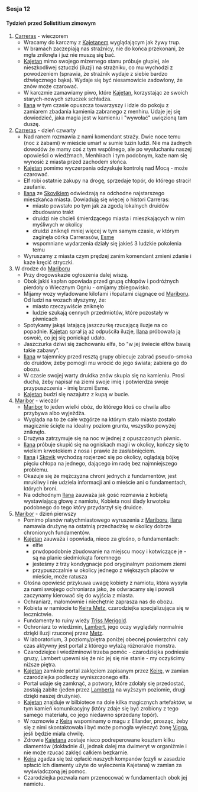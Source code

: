 ### Sesja 12
#### Tydzień przed Solistitium zimowym
1. [Carreras](#l_carreras) - wieczorem
    * Wracamy do karczmy z [Kajetanem](#g_kajetan) wyglądającym jak żywy trup.
    * W bramach zaczepiają nas strażnicy, nie do końca przekonani, że mgła zniknęła i już nie muszą się bać.
    * [Kajetan](#g_kajetan) mimo swojego mizernego stanu próbuje głupiej, ale nieszkodliwej sztuczki (iluzji) na strażniku, co mu wychodzi z powodzeniem (sprawia, że strażnik wydaje z siebie bardzo dźwięcznego bąka). Wydaje się być niesamowicie zadowlony, że znów może czarować.
    * W karczmie zamawiamy piwo, które [Kajetan](#g_kajetan), korzystając ze swoich starych-nowych sztuczek schładza.
    * [Ilana](#g_ilana) w tym czasie opuszcza towarzyszy i idzie do pokoju z zamiarem zbadania kamienia zabranego z menhiru. Udaje jej się dowiedzieć, jaka magia jest w kamieniu i "wywołać" uwięzioną tam duszę.
1. [Carreras](#l_carreras) - dzień czwarty
    * Nad ranem rozmawia z nami komendant straży. Dwie noce temu (noc z żabami) w mieście umarł w sumie tuzin ludzi. Nie ma żadnych dowodów że mamy coś z tym wspólnego, ale po wysłuchaniu naszej opowieści o wiedźmach, Menhirach i tym podobnym, każe nam się wynosić z miasta przed zachodem słońca.
    * [Kajetan](#g_kajetan) pomimo wyczerpania odzyskuje kontrolę nad Mocą - może czarować.
    * Elf robi ostatnie zakupy na drogę, sprzedaje topór, do którego stracił zaufanie.
    * [Ilana](#g_ilana) ze [Skovikiem](#p_skovik) odwiedzają na odchodne najstarszego mieszkańca miasta. Dowiadują się więcej o histori Carreras:
        * miasto powstało po tym jak za zgodą lokalnych druidów zbudowano trakt
        * druidzi nie chcieli śmierdzącego miasta i mieszkających w nim myśliwych w okolicy
        * druidzi zniknęli mniej więcej w tym samym czasie, w którym zaginęła córka Carrerasów, [Esme](#p_esme_carreras)
        * wspomniane wydarzenia działy się jakieś 3 ludzkie pokolenia temu
    * Wyruszamy z miasta czym prędzej zanim komendant zmieni zdanie i każe kręcić stryczki.
2. W drodze do [Mariboru](#l_maribor)
    * Przy drogowskazie ogłoszenia dalej wiszą. 
    * Obok jakiś kapłan opowiada przed grupą chłopów i podróżnych pierdoły o Wiecznym Ogniu - omijamy zbiegowisko.
    * Mijamy wozy wyładowane kilofami i łopatami ciągnące od [Mariboru](#l_maribor). Od ludzi na wozach słyszymy, że:
        * miasto rzeczywiście zniknęło
        * ludzie szukają cennych przedmiotów, które pozostały w piwnicach
    * Spotykamy jakąś latającą jaszczurkę rzucającą iluzje na co popadnie. [Kajetan](#g_kajetan) sprał ją aż odpuściła iluzje, [Ilana](#g_ilana) próbowała ją oswoić, co jej się poniekąd udało.
    * Jaszczurka dziwi się zachowaniu elfa, bo "w jej świecie elfów bawią takie zabawy".
    * [Ilana](#g_ilana) w tajemnicy przed resztą grupy obiecuje zabrać pseudo-smoka do druidów, żeby pomogli mu wrócić do jego świata; zabiera go do obozu. 
    * W czasie swojej warty druidka znów skupia się na kamieniu. Prosi ducha, żeby napisał na ziemi swoje imię i potwierdza swoje przypuszczenia - imię brzmi Esme.
    * [Kajetan](#g_kajetan) budzi się nazajutrz z kupą w bucie.
3. [Maribor](#l_maribor) - wieczór
    * [Maribor](#l_maribor) to jeden wielki obóz, do którego ktoś co chwila albo przybywa albo wyjeżdża.
    * Wygląda na to że całe wzgórze na którym stało miasto zostało magicznie ścięte na idealny poziom gruntu, wszystko powyżej zniknęło.
    * Drużyna zatrzymuje się na noc w jednej z opuszczonych piwnic.
    * [Ilana](#g_ilana) próbuje skupić się na ogniskach magii w okolicy, kończy się to wielkim krwotokiem z nosa i prawie że zasłabnięciem.
    * [Ilana](#g_ilana) i [Skovik](#p_skovik) wychodzą rozjerzeć się po okolicy, oglądają bójkę pięciu chłopa na jednego, dającego im radę bez najmniejszego problemu.
    * Okazuje się że mężczyzna chroni jednych z fundamentów, jest mrukliwy i nie udziela informacji ani o mieście ani o fundamentach, których broni.
    * Na odchodnym [Ilana](#g_ilana) zauważa jak gość rozmawia z kobietą wystawiającą głowę z namiotu, Kobieta nosi ślady krwotoku podobnego do tego który przydarzył się druidce.
4. [Maribor](#l_maribor) - dzień pierwszy
    * Pomimo planów natychmiastowego wyruszenia z [Mariboru](#l_maribor), [Ilana](#g_ilana) namawia drużynę na ostatnią przechadzkę w okolicy dobrze chronionych fundamentów.
    * [Kajetan](#g_kajetan) zauważa i opowiada, nieco za głośno, o fundamentach:
        * elfie
        * prwdopodobnie zbudowanie na miejscu mocy i kotwiczące je - są na planie siedmiokąta foremnego
        * jesteśmy z trzy kondygnacje pod oryginalnym poziomem ziemi
        * przypuszczalnie w okolicy jednego z większych placów w mieście, może ratusza
    * Głośna opowieść przykuwa uwagę kobiety z namiotu, która wysyła za nami swojego ochroniarza jako, że odwracamy się i powoli zaczynamy kierować się do wyjścia z miasta.
    * Ochraniarz, małomównie i niechętnie zaprasza nas do obozu.
    * Kobieta w namiocie to [Keira Metz](#p_keira_metz), czarodziejka specjalizująca się w lecznictwie.
    * Fundamenty to ruiny wieży [Triss Merigold](#p_triss_merigold).
    * Ochroniarz to wiedźmin, [Lambert](#p_lambert), jego oczy wyglądały normalnie dzięki iluzji rzuconej przez [Metz](#p_keira_metz).
    * W laboratorium, 3 poziomy/piętra poniżej obecnej powierzchni cały czas aktywny jest portal z którego wyłażą różnorakie monstra.
    * Czarodziejce i wiedźminowi trzeba pomóc - czarodziejka podniesie gruzy, Lambert upewni się że nic jej się nie stanie - my oczyścimy niższe piętra.
    * [Kajetan](#g_kajetan) zamknie portal zaklęciem zapisanym przez [Keirę](#p_keira_metz), w zamian czarodziejka podleczy wyniszczonego elfa.
    * Portal udaje się zamknąć, a potwory, które zdołały się przedostać, zostają zabite (jeden przez [Lamberta](#p_lambert) na wyższym poziomie, drugi dzięki naszej drużynie).
    * [Kajetan](#g_kajetan) znajduje w bilbiotece na dole kilka magicznych artefaktów, w tym kamień komunikacyjny (który zdaje się być zrobiony z tego samego materiału, co jego niedawno sprzedany topór).
    * W rozmowie z [Keirą](#p_keira_metz) wspominamy o magu z Ellander, prosząc, żeby się z nimi skontaktowała i być może pomogła wyleczyć żonę [Vigga](#p_viggo_regner), jeśli będzie miała chwilę.
    * Zdrowie [Kajetana](#g_kajetan) zostaje nieco podreperowane kosztem kilku diamentów (dokładnie 4), jednak dalej ma dwimeryt w organiźmie i nie może rzucać zaklęć całkiem bezkarnie.
    * [Keira](#p_keira_metz) zgadza się też opłacić naszych kompanów (czyli w zasadzie spłacić ich diamenty użyte do wyleczenia Kajetana) w zamian za wyświadczoną jej pomoc.
    * Czarodziejka pozwala nam przenocować w fundamentach obok jej namiotu.